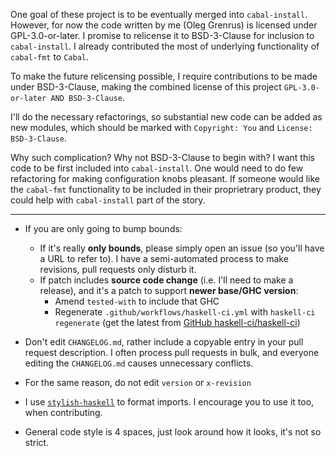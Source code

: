 One goal of these project is to be eventually merged into `cabal-install`.
However, for now the code written by me (Oleg Grenrus) is licensed under
GPL-3.0-or-later. I promise to relicense it to BSD-3-Clause for inclusion to
`cabal-install`. I already contributed the most of underlying functionality
of `cabal-fmt` to `Cabal`.

To make the future relicensing possible, I require contributions
to be made under BSD-3-Clause, making the combined license of this project
`GPL-3.0-or-later AND BSD-3-Clause`.

I'll do the necessary refactorings, so substantial new code can be
added as new modules, which should be marked with `Copyright: You` and
`License: BSD-3-Clause`.

Why such complication? Why not BSD-3-Clause to begin with?
I want this code to be first included into `cabal-install`.
One would need to do few refactoring for making configuration knobs pleasant.
If someone would like the `cabal-fmt` functionality to be included in their
proprietrary product, they could help with `cabal-install` part of the story.

---

- If you are only going to bump bounds:
  - If it's really **only bounds**, please simply open an issue (so you'll have a URL to refer to). I have a semi-automated process to make revisions, pull requests only disturb it.
  - If patch includes **source code change** (i.e. I'll need to make a release), and it's a patch to support **newer base/GHC version**:
    - Amend `tested-with` to include that GHC
    - Regenerate `.github/workflows/haskell-ci.yml` with `haskell-ci regenerate` (get the latest from [GitHub haskell-ci/haskell-ci](https://github.com/haskell-ci/haskell-ci))

- Don't edit `CHANGELOG.md`, rather include a copyable entry in your pull request description. I often process pull requests in bulk, and everyone editing the `CHANGELOG.md` causes unnecessary conflicts.
- For the same reason, do not edit `version` or `x-revision`

- I use [`stylish-haskell`](https://github.com/jaspervdj/stylish-haskell) to format imports. I encourage you to use it too, when contributing.
- General code style is 4 spaces, just look around how it looks, it's not so strict.
